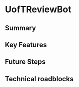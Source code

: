# UofTReviewBot

Summary
-----



Key Features
-----


Future Steps
-----


Technical roadblocks
-----


